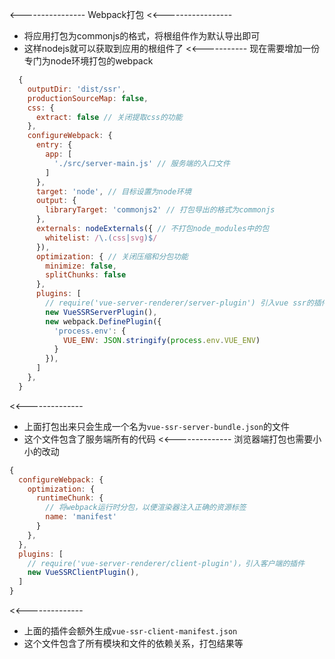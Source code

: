 
<----------------
  Webpack打包
  <<-----------------
  * 将应用打包为commonjs的格式，将根组件作为默认导出即可
  * 这样nodejs就可以获取到应用的根组件了
  <<-----------
  现在需要增加一份专门为node环境打包的webpack
  ```javascript
    {
      outputDir: 'dist/ssr',
      productionSourceMap: false,
      css: {
        extract: false // 关闭提取css的功能
      },
      configureWebpack: {
        entry: {
          app: [
            './src/server-main.js' // 服务端的入口文件
          ]
        },
        target: 'node', // 目标设置为node环境
        output: {
          libraryTarget: 'commonjs2' // 打包导出的格式为commonjs
        },
        externals: nodeExternals({ // 不打包node_modules中的包
          whitelist: /\.(css|svg)$/
        }),
        optimization: { // 关闭压缩和分包功能
          minimize: false,
          splitChunks: false
        },
        plugins: [
          // require('vue-server-renderer/server-plugin') 引入vue ssr的插件
          new VueSSRServerPlugin(),
          new webpack.DefinePlugin({
            'process.env': {
              VUE_ENV: JSON.stringify(process.env.VUE_ENV)
            }
          }),
        ]
      },
    }
  ```
  <<--------------
  * 上面打包出来只会生成一个名为`vue-ssr-server-bundle.json`的文件
  * 这个文件包含了服务端所有的代码
  <<--------------
  浏览器端打包也需要小小的改动
  ```javascript
  {
    configureWebpack: {
      optimization: {
        runtimeChunk: {
          // 将webpack运行时分包，以便渲染器注入正确的资源标签
          name: 'manifest'
        }
      },
    },
    plugins: [
      // require('vue-server-renderer/client-plugin')，引入客户端的插件
      new VueSSRClientPlugin(),
    ]
  }
  ```
  <<--------------
  * 上面的插件会额外生成`vue-ssr-client-manifest.json`
  * 这个文件包含了所有模块和文件的依赖关系，打包结果等
